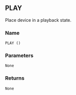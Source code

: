 ## PLAY

Place device in a playback state.


### Name

`PLAY ()`


### Parameters

`None`


### Returns

`None`